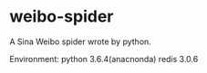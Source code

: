 # weibo-spider

A Sina Weibo spider wrote by python.

Environment:
    python 3.6.4(anacnonda)
    redis 3.0.6